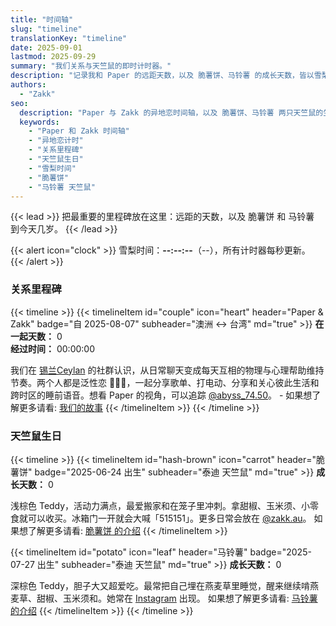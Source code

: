 ```yaml
---
title: "时间轴"
slug: "timeline"
translationKey: "timeline"
date: 2025-09-01
lastmod: 2025-09-29
summary: "我们关系与天竺鼠的即时计时器。"
description: "记录我和 Paper 的远距天数，以及 脆薯饼、马铃薯 的成长天数，皆以雪梨时间更新。"
authors:
  - "Zakk"
seo:
  description: "Paper 与 Zakk 的异地恋时间轴，以及 脆薯饼、马铃薯 两只天竺鼠的生日计时器，全部随雪梨时间即时刷新。"
  keywords:
    - "Paper 和 Zakk 时间轴"
    - "异地恋计时"
    - "关系里程碑"
    - "天竺鼠生日"
    - "雪梨时间"
    - "脆薯饼"
    - "马铃薯 天竺鼠"
---
```


{{< lead >}}
把最重要的里程碑放在这里：远距的天数，以及 脆薯饼 和 马铃薯 到今天几岁。
{{< /lead >}}

{{< alert icon="clock" >}}
雪梨时间：**<span data-sydney-now>--:--:--</span>**（<span data-sydney-zone>--</span>），所有计时器每秒更新。
{{< /alert >}}

### 关系里程碑
{{< timeline >}}
{{< timelineItem id="couple" icon="heart" header="Paper & Zakk" badge="自 2025-08-07" subheader="澳洲 ↔ 台湾" md="true" >}}
**在一起天数：** <span class="counter-days" data-counter-origin="2025-08-07T11:38:00+10:00" data-counter-format="days">0</span>  
**经过时间：** <span class="counter-time" data-counter-origin="2025-08-07T11:38:00+10:00" data-counter-format="time">00:00:00</span>

我们在 [锡兰Ceylan](https://www.youtube.com/@xilanceylan) 的社群认识，从日常聊天变成每天互相的物理与心理帮助维持节奏。两个人都是泛性恋 🩷💛🩵，一起分享歌单、打电动、分享和关心彼此生活和跨时区的睡前语音。想看 Paper 的视角，可以追踪 [@abyss_74.50](https://www.instagram.com/abyss_74.50/)。 - 
如果想了解更多请看: [我们的故事](/zh-cn/about/#%E6%88%91%E5%92%8C-paper)
{{< /timelineItem >}}
{{< /timeline >}}

### 天竺鼠生日
{{< timeline >}}
{{< timelineItem id="hash-brown" icon="carrot" header="脆薯饼" badge="2025-06-24 出生" subheader="泰迪 天竺鼠" md="true" >}}
**成长天数：** <span class="counter-days" data-counter-origin="2025-06-24T00:00:00+10:00" data-counter-format="days">0</span>

浅棕色 Teddy，活动力满点，最爱搬家和在笼子里冲刺。拿甜椒、玉米须、小零食就可以收买。冰箱门一开就会大喊「515151」。更多日常会放在 [@zakk.au](https://www.instagram.com/zakk.au/)。
如果想了解更多请看: [脆薯饼 的介绍](/zh-cn/about/#hash-brown)
{{< /timelineItem >}}

{{< timelineItem id="potato" icon="leaf" header="马铃薯" badge="2025-07-27 出生" subheader="泰迪 天竺鼠" md="true" >}}
**成长天数：** <span class="counter-days" data-counter-origin="2025-07-27T00:00:00+10:00" data-counter-format="days">0</span>

深棕色 Teddy，胆子大又超爱吃。最常把自己埋在燕麦草里睡觉，醒来继续啃燕麦草、甜椒、玉米须和。她常在 [Instagram](https://www.instagram.com/zakk.au/) 出现。
如果想了解更多请看: [马铃薯 的介绍](/zh-cn/about/#potato)
{{< /timelineItem >}}
{{< /timeline >}}
